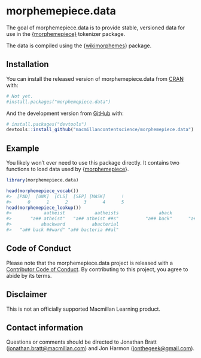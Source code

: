 
<!-- README.md is generated from README.Rmd. Please edit that file -->

# morphemepiece.data

<!-- badges: start -->
<!-- badges: end -->

The goal of morphemepiece.data is to provide stable, versioned data for
use in the
[{morphemepiece}](https://github.com/macmillancontentscience/morphemepiece)
tokenizer package.

The data is compiled using the
{[wikimorphemes](https://github.com/macmillancontentscience/wikimorphemes)}
package.

## Installation

You can install the released version of morphemepiece.data from
[CRAN](https://CRAN.R-project.org) with:

``` r
# Not yet.
#install.packages("morphemepiece.data")
```

And the development version from [GitHub](https://github.com/) with:

``` r
# install.packages("devtools")
devtools::install_github("macmillancontentscience/morphemepiece.data")
```

## Example

You likely won’t ever need to use this package directly. It contains two
functions to load data used by
{[morphemepiece](https://github.com/macmillancontentscience/morphemepiece)}.

``` r
library(morphemepiece.data)

head(morphemepiece_vocab())
#>  [PAD]  [UNK]  [CLS]  [SEP] [MASK]      ! 
#>      0      1      2      3      4      5
head(morphemepiece_lookup())
#>            aatheist           aatheists               aback              abacks 
#>       "a## atheist"   "a## atheist ##s"          "a## back"      "a## back ##s" 
#>           abackward          abacterial 
#>   "a## back ##ward" "a## bacteria ##al"
```

## Code of Conduct

Please note that the morphemepiece.data project is released with a
[Contributor Code of
Conduct](https://contributor-covenant.org/version/2/0/CODE_OF_CONDUCT.html).
By contributing to this project, you agree to abide by its terms.

## Disclaimer

This is not an officially supported Macmillan Learning product.

## Contact information

Questions or comments should be directed to Jonathan Bratt
(<jonathan.bratt@macmillan.com>) and Jon Harmon
(<jonthegeek@gmail.com>).

